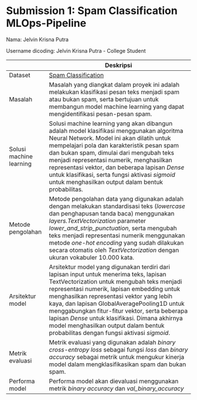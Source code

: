# Submission 1: Spam Classification MLOps-Pipeline

Nama: Jelvin Krisna Putra

Username dicoding: Jelvin Krisna Putra - College Student

|                         | Deskripsi                                                                                                                                                                                                                                                                                                                                                                                                                                                                |
| ----------------------- | ------------------------------------------------------------------------------------------------------------------------------------------------------------------------------------------------------------------------------------------------------------------------------------------------------------------------------------------------------------------------------------------------------------------------------------------------------------------------ |
| Dataset                 | [Spam Classification](https://www.kaggle.com/datasets/chandramoulinaidu/spam-classification-for-basic-nlp)                                                                                                                                                                                                                                                                                                                                                               |
| Masalah                 | Masalah yang diangkat dalam proyek ini adalah melakukan klasifikasi pesan teks menjadi spam atau bukan spam, serta bertujuan untuk membangun model machine learning yang dapat mengidentifikasi pesan-pesan spam.                                                                                                                                                                                                                                                        |
| Solusi machine learning | Solusi machine learning yang akan dibangun adalah model klasifikasi menggunakan algoritma Neural Network. Model ini akan dilatih untuk mempelajari pola dan karakteristik pesan spam dan bukan spam, dimulai dari mengubah teks menjadi representasi numerik, menghasilkan representasi vektor, dan beberapa lapisan _Dense_ untuk klasifikasi, serta fungsi aktivasi _sigmoid_ untuk menghasilkan output dalam bentuk probabilitas.                                     |
| Metode pengolahan       | Metode pengolahan data yang digunakan adalah dengan melakukan standardisasi teks (_lowercase_ dan penghapusan tanda baca) menggunakan _layers.TextVectorization_ parameter _lower_and_strip_punctuation_, serta mengubah teks menjadi representasi numerik menggunakan metode _one-hot encoding_ yang sudah dilakukan secara otomatis oleh _TextVectorization_ dengan ukuran vokabuler 10.000 kata.                                                                      |
| Arsitektur model        | Arsitektur model yang digunakan terdiri dari lapisan input untuk menerima teks, lapisan TextVectorization untuk mengubah teks menjadi representasi numerik, lapisan embedding untuk menghasilkan representasi vektor yang lebih kaya, dan lapisan GlobalAveragePooling1D untuk menggabungkan fitur-fitur vektor, serta beberapa lapisan _Dense_ untuk klasifikasi. Dimana akhirnya model menghasilkan output dalam bentuk probabilitas dengan fungsi aktivasi _sigmoid_. |
| Metrik evaluasi         | Metrik evaluasi yang digunakan adalah _binary cross-entropy loss_ sebagai fungsi _loss_ dan _binary accuracy_ sebagai metrik untuk mengukur kinerja model dalam mengklasifikasikan spam dan bukan spam.                                                                                                                                                                                                                                                                  |
| Performa model          | Performa model akan dievaluasi menggunakan metrik _binary accuracy_ dan _val_binary_accuracy_                                                                                                                                                                                                                                                                                                                                                                            |
